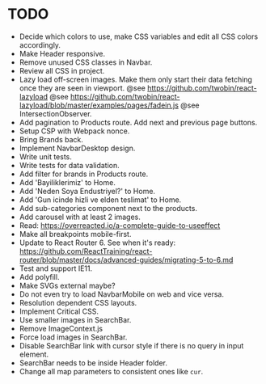 # TODO

* Decide which colors to use, make CSS variables and edit all CSS colors accordingly.
* Make Header responsive.
* Remove unused CSS classes in Navbar.
* Review all CSS in project.
* Lazy load off-screen images. Make them only start their data fetching once
  they are seen in viewport.
  @see https://github.com/twobin/react-lazyload
  @see https://github.com/twobin/react-lazyload/blob/master/examples/pages/fadein.js
  @see IntersectionObserver.
* Add pagination to Products route. Add next and previous page buttons.
* Setup CSP with Webpack nonce.
* Bring Brands back.
* Implement NavbarDesktop design.
* Write unit tests.
* Write tests for data validation.
* Add filter for brands in Products route.
* Add 'Bayiliklerimiz' to Home.
* Add 'Neden Soya Endustriyel?' to Home.
* Add 'Gun icinde hizli ve elden teslimat' to Home.
* Add sub-categories component next to the products.
* Add carousel with at least 2 images.
* Read: https://overreacted.io/a-complete-guide-to-useeffect
* Make all breakpoints mobile-first.
* Update to React Router 6. See when it's ready: https://github.com/ReactTraining/react-router/blob/master/docs/advanced-guides/migrating-5-to-6.md
* Test and support IE11.
* Add <picture> polyfill.
* Make SVGs external maybe?
* Do not even try to load NavbarMobile on web and vice versa.
* Resolution dependent CSS layouts.
* Implement Critical CSS.
* Use smaller images in SearchBar.
* Remove ImageContext.js
* Force load images in SearchBar.
* Disable SearchBar link with cursor style if there is no query in input element.
* SearchBar needs to be inside Header folder.
* Change all map parameters to consistent ones like `cur`.
